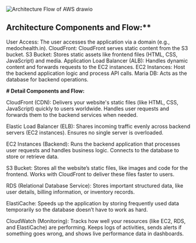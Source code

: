 
![Architecture Flow of AWS drawio](https://github.com/user-attachments/assets/ac1a56cc-07f7-4d20-8410-84fc624bd5a9)


## Architecture Components and Flow:**

User Access: The user accesses the application via a domain (e.g., medochealth.in).
CloudFront: CloudFront serves static content from the S3 bucket.
S3 Bucket: Stores static assets like frontend files (HTML, CSS, JavaScript) and media.
Application Load Balancer (ALB): Handles dynamic content and forwards requests to the EC2 instances.
EC2 Instances: Host the backend application logic and process API calls.
Maria DB: Acts as the database for backend operations.


**# Detail Components and Flow:**

CloudFront (CDN):
Delivers your website's static files (like HTML, CSS, JavaScript) quickly to users worldwide.
Handles user requests and forwards them to the backend services when needed.

Elastic Load Balancer (ELB):
Shares incoming traffic evenly across backend servers (EC2 instances).
Ensures no single server is overloaded.

EC2 Instances (Backend):
Runs the backend application that processes user requests and handles business logic.
Connects to the database to store or retrieve data.

S3 Bucket:
Stores all the website’s static files, like images and code for the frontend.
Works with CloudFront to deliver these files faster to users.

RDS (Relational Database Service):
Stores important structured data, like user details, billing information, or inventory records.

ElastiCache:
Speeds up the application by storing frequently used data temporarily so the database doesn’t have to work as hard.

CloudWatch (Monitoring):
Tracks how well your resources (like EC2, RDS, and ElastiCache) are performing.
Keeps logs of activities, sends alerts if something goes wrong, and shows live performance data in dashboards.



